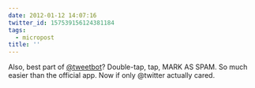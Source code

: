 ```yaml
---
date: 2012-01-12 14:07:16
twitter_id: 157539156124381184
tags:
  - micropost
title: ''
---
```


Also, best part of [@tweetbot](https://twitter.com/tweetbot)? Double-tap, tap, MARK AS SPAM. So much easier than the official app. Now if only @twitter actually cared.
